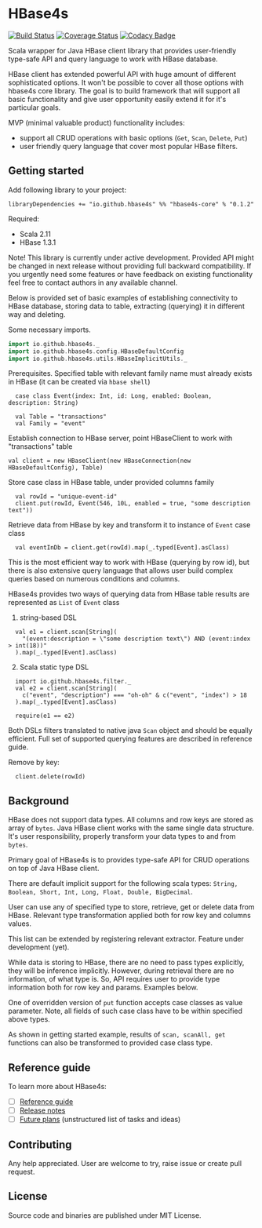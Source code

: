 # HBase4s

[![Build Status](https://travis-ci.org/hbase4s/hbase4s.svg?branch=develop)](https://travis-ci.org/hbase4s/hbase4s)
[![Coverage Status](https://coveralls.io/repos/github/hbase4s/hbase4s/badge.svg?branch=develop)](https://coveralls.io/github/hbase4s/hbase4s?branch=develop)
[![Codacy Badge](https://api.codacy.com/project/badge/Grade/a0092dd676154718af28f83f5309efd2)](https://www.codacy.com/app/vglushak-vt/io.github.hbase4s?utm_source=github.com&amp;utm_medium=referral&amp;utm_content=vglushak-vt/io.github.hbase4s&amp;utm_campaign=Badge_Grade)


Scala wrapper for Java HBase client library that provides user-friendly type-safe API and query language to work with HBase database.
  
HBase client has extended powerful API with huge amount of different sophisticated options. It won't be possible to cover all those options with hbase4s core library. 
The goal is to build framework that will support all basic functionality and 
give user opportunity easily extend it for it's particular goals.  

MVP (minimal valuable product) functionality includes:
- support all CRUD operations with basic options (`Get`, `Scan`, `Delete`, `Put`)
- user friendly query language that cover most popular HBase filters.

## Getting started

Add following library to your project:

```libraryDependencies += "io.github.hbase4s" %% "hbase4s-core" % "0.1.2"```

Required:
- Scala 2.11
- HBase 1.3.1

Note! This library is currently under active development. 
Provided API might be changed in next release without providing full backward compatibility.
If you urgently need some features or have feedback on existing functionality feel free to contact authors in any available channel.

Below is provided set of basic examples of establishing connectivity to HBase database, storing data to table, 
extracting (querying) it in different way and deleting.

Some necessary imports.
```scala
import io.github.hbase4s._
import io.github.hbase4s.config.HBaseDefaultConfig
import io.github.hbase4s.utils.HBaseImplicitUtils._
```

Prerequisites. Specified table with relevant family name must already exists in HBase (it can be created via `hbase shell`)
```
  case class Event(index: Int, id: Long, enabled: Boolean, description: String)

  val Table = "transactions"
  val Family = "event"
```
  
Establish connection to HBase server, point HBaseClient to work with "transactions" table
```
val client = new HBaseClient(new HBaseConnection(new HBaseDefaultConfig), Table)
```

Store case class in HBase table, under provided columns family 
```  
  val rowId = "unique-event-id"
  client.put(rowId, Event(546, 10L, enabled = true, "some description text"))
```

Retrieve data from HBase by key and transform it to instance of `Event` case class
```
  val eventInDb = client.get(rowId).map(_.typed[Event].asClass)
```

This is the most efficient way to work with HBase (querying by row id), 
but there is also extensive query language that allows user build complex queries based on numerous conditions and columns.
  
HBase4s provides two ways of querying data from HBase table results are represented as `List` of `Event` class

1. string-based DSL
```
  val e1 = client.scan[String](
    "(event:description = \"some description text\") AND (event:index > int(18))"
  ).map(_.typed[Event].asClass)
```

2. Scala static type DSL
```
  import io.github.hbase4s.filter._
  val e2 = client.scan[String](
    c("event", "description") === "oh-oh" & c("event", "index") > 18
  ).map(_.typed[Event].asClass)
  
  require(e1 == e2)
```

Both DSLs filters translated to native java `Scan` object and should be equally efficient.
Full set of supported querying features are described in reference guide.

Remove by key:
```
  client.delete(rowId)
```

## Background

HBase does not support data types. All columns and row keys are stored as array of `bytes`. 
Java HBase client works with the same single data structure. 
It's user responsibility, properly transform your data types to and from `bytes`.  

Primary goal of HBase4s is to provides type-safe API for CRUD operations on top of Java HBase client.

There are default implicit support for the following scala types:
```String, Boolean, Short, Int, Long, Float, Double, BigDecimal```.

User can use any of specified type to store, retrieve, get or delete data from HBase. 
Relevant type transformation applied both for row key and columns values.

This list can be extended by registering relevant extractor. Feature under development (yet).

While data is storing to HBase, there are no need to pass types explicitly, they will be inference implicitly.
However, during retrieval there are no information, of what type is. 
So, API requires user to provide type information both for row key and params. Examples below. 

One of overridden version of `put` function accepts case classes as value parameter. 
Note, all fields of such case class have to be within specified above types.
    
As shown in getting started example, results of `scan, scanAll, get` functions can also be transformed to provided case class type.     

## Reference guide

To learn more about HBase4s: 

- [ ] [Reference guide](docs/reference.md)
- [ ] [Release notes](docs/release_notes.md)
- [ ] [Future plans](docs/todo.md) (unstructured list of tasks and ideas)

## Contributing

Any help appreciated. User are welcome to try, raise issue or create pull request.

## License

Source code and binaries are published under MIT License.
